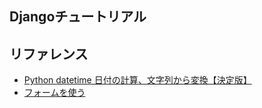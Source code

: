## Djangoチュートリアル

## リファレンス
- [Python datetime 日付の計算、文字列から変換【決定版】](https://qiita.com/7110/items/4ece0ce9be0ce910ee90)
- [フォームを使う](https://docs.djangoproject.com/ja/2.1/topics/forms/)
